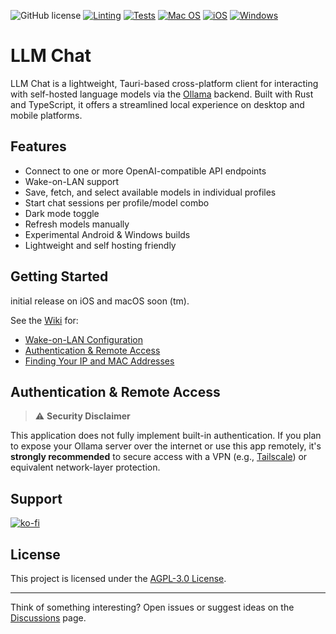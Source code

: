 ![GitHub license](https://img.shields.io/badge/license-AGPL-green.svg) [![Linting](https://github.com/Kh1ng/llm-chat/actions/workflows/lint.yml/badge.svg)](https://github.com/Kh1ng/llm-chat/actions/workflows/lint.yml)
[![Tests](https://github.com/Kh1ng/llm-chat/actions/workflows/test.yml/badge.svg)](https://github.com/Kh1ng/llm-chat/actions/workflows/test.yml)
[![Mac OS](https://github.com/Kh1ng/llm-chat/actions/workflows/macbuild.yml/badge.svg)](https://github.com/Kh1ng/llm-chat/actions/workflows/macbuild.yml)
[![iOS](https://github.com/Kh1ng/llm-chat/actions/workflows/windowsbuild.yml/badge.svg)](https://github.com/Kh1ng/llm-chat/actions/workflows/iosbuild.yml)
[![Windows](https://github.com/Kh1ng/llm-chat/actions/workflows/iosbuild.yml/badge.svg)](https://github.com/Kh1ng/llm-chat/actions/workflows/windowsbuild.yml)

# LLM Chat

LLM Chat is a lightweight, Tauri-based cross-platform client for interacting with self-hosted language models via the [Ollama](https://ollama.com) backend. Built with Rust and TypeScript, it offers a streamlined local experience on desktop and mobile platforms.

## Features

-  Connect to one or more OpenAI-compatible API endpoints
-  Wake-on-LAN support
-  Save, fetch, and select available models in individual profiles
-  Start chat sessions per profile/model combo
-  Dark mode toggle
-  Refresh models manually
-  Experimental Android & Windows builds
-  Lightweight and self hosting friendly

## Getting Started

initial release on iOS and macOS soon (tm).

See the [Wiki](https://github.com/llm-chat/wiki) for:

- [Wake-on-LAN Configuration](https://github.com/llm-chat/wiki/Wake-on-LAN)
- [Authentication & Remote Access](https://github.com/llm-chat/wiki/Authentication-Config)
- [Finding Your IP and MAC Addresses](https://github.com/llm-chat/wiki/Finding-Network-Info)

## Authentication & Remote Access

> ⚠️ **Security Disclaimer**

This application does not fully implement built-in authentication. If you plan to expose your Ollama server over the internet or use this app remotely, it's **strongly recommended** to secure access with a VPN (e.g., [Tailscale](https://tailscale.com)) or equivalent network-layer protection.

## Support

[![ko-fi](https://ko-fi.com/img/githubbutton_sm.svg)](https://ko-fi.com/H2H21FMK25)

## License

This project is licensed under the [AGPL-3.0 License](./LICENSE).

---

Think of something interesting? Open issues or suggest ideas on the [Discussions](https://github.com/llm-chat/discussions) page.
